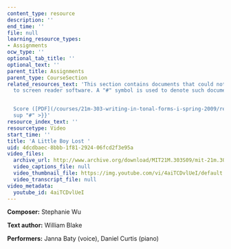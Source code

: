 ```yaml
---
content_type: resource
description: ''
end_time: ''
file: null
learning_resource_types:
- Assignments
ocw_type: ''
optional_tab_title: ''
optional_text: ''
parent_title: Assignments
parent_type: CourseSection
related_resources_text: 'This section contains documents that could not be made accessible
  to screen reader software. A "#" symbol is used to denote such documents.


  Score ([PDF](/courses/21m-303-writing-in-tonal-forms-i-spring-2009/resources/mit21m_303s09_assn09_comp02_wu)){{<
  sup "#" >}}'
resource_index_text: ''
resourcetype: Video
start_time: ''
title: 'A Little Boy Lost '
uid: 4dcdbaec-8bbb-1f81-2924-06fcd2f3e95a
video_files:
  archive_url: http://www.archive.org/download/MIT21M.303S09/mit-21m.303-s09-song1_300k.mp4
  video_captions_file: null
  video_thumbnail_file: https://img.youtube.com/vi/4aiTCDvlUeI/default.jpg
  video_transcript_file: null
video_metadata:
  youtube_id: 4aiTCDvlUeI
---
```


**Composer:** Stephanie Wu

**Text author:** William Blake

**Performers:** Janna Baty (voice), Daniel Curtis (piano)




